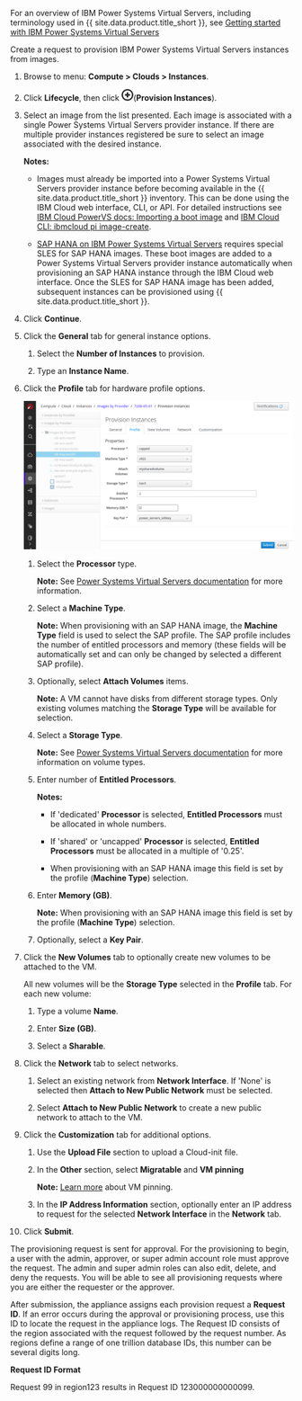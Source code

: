 For an overview of IBM Power Systems Virtual Servers, including terminology
used in {{ site.data.product.title_short }}, see [Getting started with IBM
Power Systems Virtual
Servers](https://cloud.ibm.com/docs/power-iaas?topic=power-iaas-getting-started)

Create a request to provision IBM Power Systems Virtual Servers instances
from images.

1.  Browse to menu: **Compute > Clouds > Instances**.

2.  Click **Lifecycle**, then click ![1862](../images/1862.png)(**Provision
    Instances**).

3.  Select an image from the list presented. Each image is associated with a
    single Power Systems Virtual Servers provider instance. If there are
    multiple provider instances registered be sure to select an image
    associated with the desired instance.

    **Notes:**

    - Images must already be imported into a Power Systems Virtual Servers
      provider instance before becoming available in the
      {{ site.data.product.title_short }} inventory. This can be done using the
      IBM Cloud web interface, CLI, or API.  For detailed instructions see [IBM
      Cloud PowerVS docs: Importing a boot
      image](https://cloud.ibm.com/docs/power-iaas?topic=power-iaas-importing-boot-image)
      and [IBM Cloud CLI: ibmcloud pi
      image-create](https://cloud.ibm.com/docs/cli?topic=power-iaas-cli-plugin-power-iaas-cli-reference#ibmcloud-pi-image-create).

    - [SAP HANA on IBM Power Systems Virtual
      Servers](https://www.ibm.com/docs/en/power-systems-vs?topic=gs-getting-started-sap-hana-power-systems-virtual-servers)
      requires special SLES for SAP HANA images. These boot images are added to
      a Power Systems Virtual Servers provider instance automatically when
      provisioning an SAP HANA instance through the IBM Cloud web interface.
      Once the SLES for SAP HANA image has been added, subsequent instances can
      be provisioned using {{ site.data.product.title_short }}.

4.  Click **Continue**.

5.  Click the **General** tab for general instance options.

    1. Select the **Number of Instances** to provision.

    2. Type an **Instance Name**.

6.  Click the **Profile** tab for hardware profile options.

    ![Power Systems Virtual Server VM provisioning form](../images/ibm_cloud_powervs_vm_provision_form.png)

    1. Select the **Processor** type.

       **Note:** See [Power Systems Virtual Servers
       documentation](https://cloud.ibm.com/docs/power-iaas?topic=power-iaas-power-iaas-faqs#processor)
       for more information.

    2. Select a **Machine Type**.

       **Note:** When provisioning with an SAP HANA image, the **Machine Type**
       field is used to select the SAP profile. The SAP profile includes the
       number of entitled processors and memory (these fields will be
       automatically set and can only be changed by selected a different SAP
       profile).

    3. Optionally, select **Attach Volumes** items.

       **Note:** A VM cannot have disks from different storage types. Only existing
       volumes matching the **Storage Type** will be available for selection.

    4. Select a **Storage Type**.

       **Note:** See [Power Systems Virtual Servers
       documentation](https://cloud.ibm.com/docs/power-iaas?topic=power-iaas-power-iaas-faqs#storage)
       for more information on volume types.

    5. Enter number of **Entitled Processors**.

       **Notes:**

       - If 'dedicated' **Processor** is selected, **Entitled Processors** must
         be allocated in whole numbers.

       - If 'shared' or 'uncapped' **Processor** is selected, **Entitled
         Processors** must be allocated in a multiple of '0.25'.

       - When provisioning with an SAP HANA image this field is set by the
         profile (**Machine Type**) selection.

    6. Enter **Memory (GB)**.

       **Note:** When provisioning with an SAP HANA image this field is set by
       the profile (**Machine Type**) selection.

    7. Optionally, select a **Key Pair**.

7.  Click the **New Volumes** tab to optionally create new volumes to be
    attached to the VM.

    All new volumes will be the **Storage Type** selected in the **Profile**
    tab. For each new volume:

    1. Type a volume **Name**.

    2. Enter **Size (GB)**.

    4. Select a **Sharable**.

8.  Click the **Network** tab to select networks.

    1. Select an existing network from **Network Interface**. If 'None' is
       selected then **Attach to New Public Network** must be selected.

    2. Select **Attach to New Public Network** to create a new public network
       to attach to the VM.

9.  Click the **Customization** tab for additional options.

    1. Use the **Upload File** section to upload a Cloud-init file.

    2. In the **Other** section, select **Migratable** and **VM pinning**

       **Note:** [Learn
       more](https://cloud.ibm.com/docs/power-iaas?topic=power-iaas-power-iaas-faqs#pinning)
       about VM pinning.

    3. In the **IP Address Information** section, optionally enter an IP
       address to request for the selected **Network Interface** in the
       **Network** tab.

13. Click **Submit**.

The provisioning request is sent for approval. For the provisioning to begin, a
user with the admin, approver, or super admin account role must approve the
request. The admin and super admin roles can also edit, delete, and deny the
requests. You will be able to see all provisioning requests where you are
either the requester or the approver.

After submission, the appliance assigns each provision request a **Request
ID**. If an error occurs during the approval or provisioning process, use this
ID to locate the request in the appliance logs. The Request ID consists of the
region associated with the request followed by the request number. As regions
define a range of one trillion database IDs, this number can be several digits
long.

**Request ID Format**

Request 99 in region123 results in Request ID 123000000000099.
